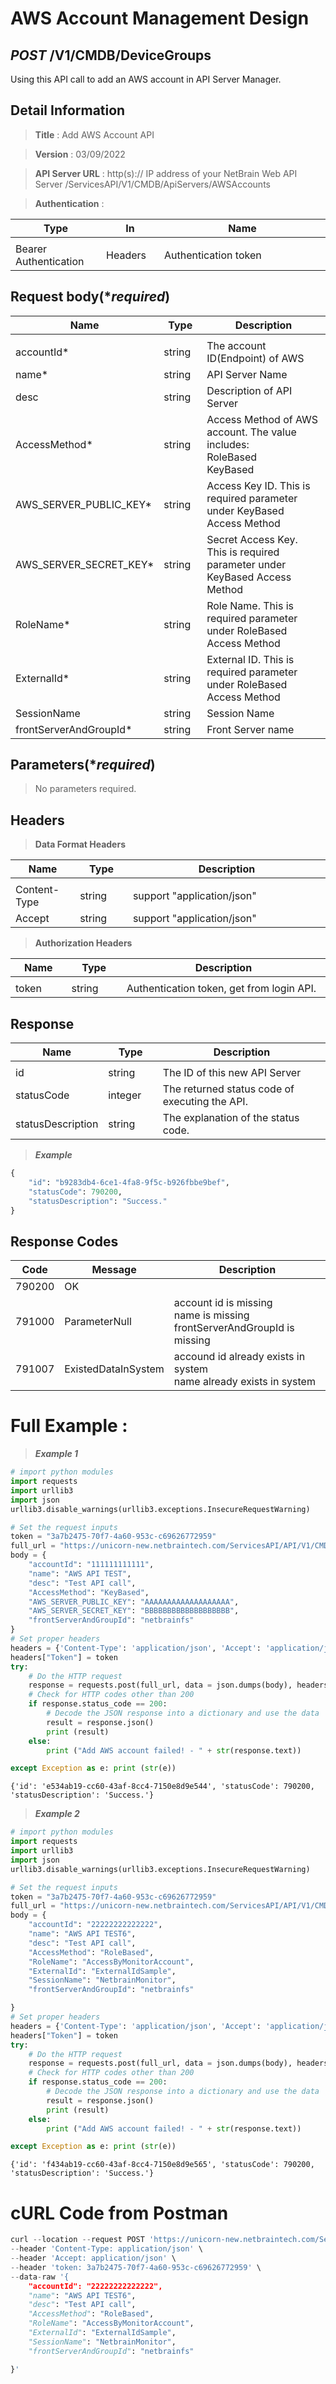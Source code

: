 
# AWS Account Management Design

## ***POST*** /V1/CMDB/DeviceGroups
Using this API call to add an AWS account in API Server Manager.

## Detail Information

> **Title** : Add AWS Account API<br>

> **Version** : 03/09/2022

> **API Server URL** : http(s):// IP address of your NetBrain Web API Server /ServicesAPI/V1/CMDB/ApiServers/AWSAccounts

> **Authentication** : 

|**Type**|**In**|**Name**|
|------|------|------|
|<img width=100/>|<img width=100/>|<img width=500/>|
|Bearer Authentication| Headers | Authentication token | 

## Request body(****required***)

|**Name**|**Type**|**Description**|
|------|------|------|
|<img width=100/>|<img width=100/>|<img width=500/>|
|accountId* | string  |  The account ID(Endpoint) of AWS |
|name*|string|API Server Name|
|desc|string|Description of API Server|
|AccessMethod*|string|Access Method of AWS account. The value includes:<br>RoleBased<br>KeyBased|
|AWS_SERVER_PUBLIC_KEY*|string|Access Key ID. This is required parameter under KeyBased Access Method|
|AWS_SERVER_SECRET_KEY*|string|Secret Access Key. This is required parameter under KeyBased Access Method|
|RoleName*|string|Role Name. This is required parameter under RoleBased Access Method|
|ExternalId*|string|External ID. This is required parameter under RoleBased Access Method|
|SessionName|string|Session Name|
|frontServerAndGroupId*|string|Front Server name|

## Parameters(****required***)

> No parameters required.

## Headers

> **Data Format Headers**

|**Name**|**Type**|**Description**|
|------|------|------|
|<img width=100/>|<img width=100/>|<img width=500/>|
| Content-Type | string  | support "application/json" |
| Accept | string  | support "application/json" |

> **Authorization Headers**

|**Name**|**Type**|**Description**|
|------|------|------|
|<img width=100/>|<img width=100/>|<img width=500/>|
| token | string  | Authentication token, get from login API. |


## Response

|**Name**|**Type**|**Description**|
|------|------|------|
|<img width=100/>|<img width=100/>|<img width=500/>|
|id| string | The ID of this new API Server |
|statusCode| integer | The returned status code of executing the API.  |
|statusDescription| string | The explanation of the status code. |

> ***Example***
```python
{
    "id": "b9283db4-6ce1-4fa8-9f5c-b926fbbe9bef",
    "statusCode": 790200,
    "statusDescription": "Success."
}

```
## Response Codes
|**Code**|**Message**|**Description**|
|------|------|------|
| 790200 | OK |  |
| 791000 | ParameterNull | account id is missing<br>name is missing<br>frontServerAndGroupId is missing|
| 791007 | ExistedDataInSystem | accound id already exists in system<br> name already exists in system|

# Full Example :

> ***Example 1***

```python
# import python modules 
import requests
import urllib3
import json
urllib3.disable_warnings(urllib3.exceptions.InsecureRequestWarning)

# Set the request inputs
token = "3a7b2475-70f7-4a60-953c-c69626772959"
full_url = "https://unicorn-new.netbraintech.com/ServicesAPI/API/V1/CMDB/ApiServers/AWSAccounts"
body = {
    "accountId": "111111111111",
    "name": "AWS API TEST",
    "desc": "Test API call",
    "AccessMethod": "KeyBased",
    "AWS_SERVER_PUBLIC_KEY": "AAAAAAAAAAAAAAAAAAA",
    "AWS_SERVER_SECRET_KEY": "BBBBBBBBBBBBBBBBBBB",
    "frontServerAndGroupId": "netbrainfs"
}
# Set proper headers
headers = {'Content-Type': 'application/json', 'Accept': 'application/json'}
headers["Token"] = token
try:
    # Do the HTTP request
    response = requests.post(full_url, data = json.dumps(body), headers=headers, verify=False)
    # Check for HTTP codes other than 200
    if response.status_code == 200:
        # Decode the JSON response into a dictionary and use the data
        result = response.json()
        print (result)
    else:
        print ("Add AWS account failed! - " + str(response.text))

except Exception as e: print (str(e))
```
	{'id': 'e534ab19-cc60-43af-8cc4-7150e8d9e544', 'statusCode': 790200, 'statusDescription': 'Success.'}
	
> ***Example 2***
```python
# import python modules 
import requests
import urllib3
import json
urllib3.disable_warnings(urllib3.exceptions.InsecureRequestWarning)

# Set the request inputs
token = "3a7b2475-70f7-4a60-953c-c69626772959"
full_url = "https://unicorn-new.netbraintech.com/ServicesAPI/API/V1/CMDB/ApiServers/AWSAccounts"
body = {
    "accountId": "22222222222222",
    "name": "AWS API TEST6",
    "desc": "Test API call",
    "AccessMethod": "RoleBased",
    "RoleName": "AccessByMonitorAccount",
    "ExternalId": "ExternalIdSample",
    "SessionName": "NetbrainMonitor",
    "frontServerAndGroupId": "netbrainfs"

}
# Set proper headers
headers = {'Content-Type': 'application/json', 'Accept': 'application/json'}
headers["Token"] = token
try:
    # Do the HTTP request
    response = requests.post(full_url, data = json.dumps(body), headers=headers, verify=False)
    # Check for HTTP codes other than 200
    if response.status_code == 200:
        # Decode the JSON response into a dictionary and use the data
        result = response.json()
        print (result)
    else:
        print ("Add AWS account failed! - " + str(response.text))

except Exception as e: print (str(e))
```
	{'id': 'f434ab19-cc60-43af-8cc4-7150e8d9e565', 'statusCode': 790200, 'statusDescription': 'Success.'}

# cURL Code from Postman
```python
curl --location --request POST 'https://unicorn-new.netbraintech.com/ServicesAPI/API/V1/CMDB/ApiServers/AWSAccounts' \
--header 'Content-Type: application/json' \
--header 'Accept: application/json' \
--header 'token: 3a7b2475-70f7-4a60-953c-c69626772959' \
--data-raw '{
    "accountId": "22222222222222",
    "name": "AWS API TEST6",
    "desc": "Test API call",
    "AccessMethod": "RoleBased",
    "RoleName": "AccessByMonitorAccount",
    "ExternalId": "ExternalIdSample",
    "SessionName": "NetbrainMonitor",
    "frontServerAndGroupId": "netbrainfs"

}'
```
